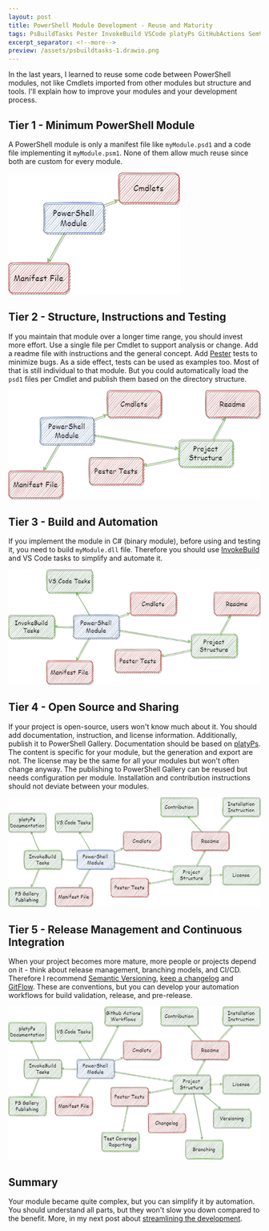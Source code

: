 ```yaml
---
layout: post
title: PowerShell Module Development - Reuse and Maturity
tags: PsBuildTasks Pester InvokeBuild VSCode platyPs GitHubActions SemVer KeepAChangeLog GitFlow
excerpt_separator: <!--more-->
preview: /assets/psbuildtasks-1.drawio.png
---
```


In the last years, I learned to reuse some code between PowerShell modules, not like Cmdlets imported from other modules but structure and tools.
I'll explain how to improve your modules and your development process.

<!--more-->

## Tier 1 - Minimum PowerShell Module

A PowerShell module is only a manifest file like `myModule.psd1` and a code file implementing it `myModule.psm1`. None of them allow much reuse since both are custom for every module.

![PsBuildTasks Overview - Tier 1](/assets/psbuildtasks-1.drawio.png)

## Tier 2 - Structure, Instructions and Testing

If you maintain that module over a longer time range, you should invest more effort.
Use a single file per Cmdlet to support analysis or change.
Add a readme file with instructions and the general concept.
Add [Pester](https://github.com/pester/pester) tests to minimize bugs. As a side effect, tests can be used as examples too.
Most of that is still individual to that module. But you could automatically load the `psd1` files per Cmdlet and publish them based on the directory structure.

![PsBuildTasks Overview - Stage 2](/assets/psbuildtasks-2.drawio.png)

## Tier 3 - Build and Automation

If you implement the module in C# (binary module), before using and testing it, you need to build `myModule.dll` file.
Therefore you should use [InvokeBuild](https://github.com/nightroman/Invoke-Build) and VS Code tasks to simplify and automate it.

![PsBuildTasks Overview - Stage 3](/assets/psbuildtasks-3.drawio.png)

## Tier 4 - Open Source and Sharing

If your project is open-source, users won't know much about it.
You should add documentation, instruction, and license information.
Additionally, publish it to PowerShell Gallery.
Documentation should be based on [platyPs](https://github.com/PowerShell/platyPS).
The content is specific for your module, but the generation and export are not.
The license may be the same for all your modules but won't often change anyway.
The publishing to PowerShell Gallery can be reused but needs configuration per module.
Installation and contribution instructions should not deviate between your modules.

![PsBuildTasks Overview - Stage 4](/assets/psbuildtasks-4.drawio.png)

## Tier 5 - Release Management and Continuous Integration

When your project becomes more mature, more people or projects depend on it - think about release management, branching models, and CI/CD.
Therefore I recommend [Semantic Versioning](https://semver.org), [keep a changelog](https://keepachangelog.com) and [GitFlow](https://nvie.com/posts/a-successful-git-branching-model/).
These are conventions, but you can develop your automation workflows for build validation, release, and pre-release.

![PsBuildTasks Overview - Final Stage](/assets/psbuildtasks.drawio.png)

## Summary

Your module became quite complex, but you can simplify it by automation.
You should understand all parts, but they won't slow you down compared to the benefit.
More, in my next post about [streamlining the development](2022-04-16-Streamlining-PowerShell-Modules-with-PsBuildTasks.md).
